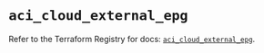 # `aci_cloud_external_epg`

Refer to the Terraform Registry for docs: [`aci_cloud_external_epg`](https://registry.terraform.io/providers/ciscodevnet/aci/2.17.0/docs/resources/cloud_external_epg).
